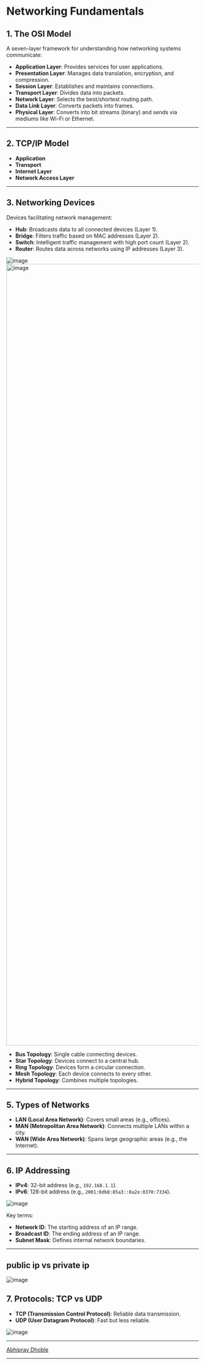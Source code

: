 
# **Networking Fundamentals**

## **1. The OSI Model**

A seven-layer framework for understanding how networking systems communicate:

* **Application Layer**: Provides services for user applications.
* **Presentation Layer**: Manages data translation, encryption, and compression.
* **Session Layer**: Establishes and maintains connections.
* **Transport Layer**: Divides data into packets.
* **Network Layer**: Selects the best/shortest routing path.
* **Data Link Layer**: Converts packets into frames.
* **Physical Layer**: Converts into bit streams (binary) and sends via mediums like Wi-Fi or Ethernet.

---

## **2. TCP/IP Model**

* **Application**
* **Transport**
* **Internet Layer**
* **Network Access Layer**

---

## **3. Networking Devices**

Devices facilitating network management:

* **Hub**: Broadcasts data to all connected devices (Layer 1).
* **Bridge**: Filters traffic based on MAC addresses (Layer 2).
* **Switch**: Intelligent traffic management with high port count (Layer 2).
* **Router**: Routes data across networks using IP addresses (Layer 3).

![image](https://github.com/user-attachments/assets/3ce486f5-81d9-4030-b5ab-6262de367fa8)
<img width="2560" height="2048" alt="image" src="https://github.com/user-attachments/assets/136427d0-2d06-4003-9348-f7a3e1106a66" />


* **Bus Topology**: Single cable connecting devices.
* **Star Topology**: Devices connect to a central hub.
* **Ring Topology**: Devices form a circular connection.
* **Mesh Topology**: Each device connects to every other.
* **Hybrid Topology**: Combines multiple topologies.

---

## **5. Types of Networks**

* **LAN (Local Area Network)**: Covers small areas (e.g., offices).
* **MAN (Metropolitan Area Network)**: Connects multiple LANs within a city.
* **WAN (Wide Area Network)**: Spans large geographic areas (e.g., the Internet).

---

## **6. IP Addressing**

* **IPv4**: 32-bit address (e.g., `192.168.1.1`).
* **IPv6**: 128-bit address (e.g., `2001:0db8:85a3::8a2e:0370:7334`).

![image](https://github.com/user-attachments/assets/10c7f9f0-1b83-44a6-bb55-4ca9a69731a3)

Key terms:

* **Network ID**: The starting address of an IP range.
* **Broadcast ID**: The ending address of an IP range.
* **Subnet Mask**: Defines internal network boundaries.

---
## public ip vs private ip
![image](https://github.com/user-attachments/assets/bd5e7505-9c4f-4df8-8814-c97dc55f7e94)

## **7. Protocols: TCP vs UDP**

* **TCP (Transmission Control Protocol)**: Reliable data transmission.
* **UDP (User Datagram Protocol)**: Fast but less reliable.

![image](https://github.com/user-attachments/assets/8338c257-23c2-40d5-8dd1-9d3ea2f32878)

---



[Abhipray Dhoble](https://www.linkedin.com/in/abhipraydhoble)

---

